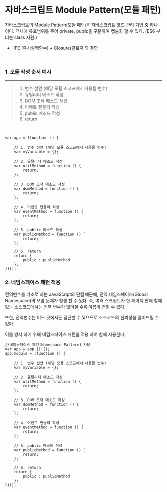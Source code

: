 # 자바스크립트 Module Pattern(모듈 패턴)


자바스크립트의 Module Pattern(모듈 패턴)은 자바스크립트 코드 관리 기법 중 하나 이다.
객체에 유효범위를 주어 private, public을 구분하여 캡슐화 할 수 있다. (ES6 부터는 class 지원.)

- IIFE (즉시실행함수) + Closure(클로저)의 결합

<br>

### 1. 모듈 작성 순서 예시
---

>
> 1. 변수 선언 (해당 모듈 스코프에서 사용될 변수)
> 2. 유틸리티 메소드 작성
> 3. DOM 조작 메소드 작성
> 4. 이벤트 핸들러 작성
> 5. public 메소드 작성
> 6. return
>

<br>
	
	var app = (function () {
	
		// 1. 변수 선언 (해당 모듈 스코프에서 사용될 변수)
		var myVariable = {};
	
		// 2. 유틸리티 메소드 작성
		var utilMethod = function () {
			return;
		};
	
		// 3. DOM 조작 메소드 작성
		var domMethod = function () {
			return;
		};
	
		// 4. 이벤트 핸들러 작성
		var eventMethod = function () {
			return;
		};
	
		// 5. public 메소드 작성
		var publicMethod = function () {
			return;
		};
	
		// 6. return
		return {
			public : publicMethod
		};
	})();


### 2. 네임스페이스 패턴 적용

전역변수를 기초로 하는 JavaScript의 단점 때문에, 전역 네임스페이스(Global Namespace)의 오염 문제가 발생 할 수 있다. 즉, 여러 스크립트가 한 페이지 안에 함께 있는 소스코드에서는 전역 변수가 많아질 수록 이름이 겹칠 수 있다. 

또한, 전역변수는 어느 곳에서든 접근할 수 있으므로 소스코드의 신뢰성을 떨어뜨릴 수 있다. 

이를 방지 하기 위해 네임스페이스 패턴을 적용 하여 함께 사용한다.
	
	//네임스페이스 패턴(Namespace Pattern) 사용
	var app = app || {};
	app.module = (function () {
	
		// 1. 변수 선언 (해당 모듈 스코프에서 사용될 변수)
		var myVariable = {};
	
		// 2. 유틸리티 메소드 작성
		var utilMethod = function () {
			return;
		};
	
		// 3. DOM 조작 메소드 작성
		var domMethod = function () {
			return;
		};
	
		// 4. 이벤트 핸들러 작성
		var eventMethod = function () {
			return;
		};
	
		// 5. public 메소드 작성
		var publicMethod = function () {
			return;
		};
	
		// 6. return
		return {
			public : publicMethod
		};
	})();
